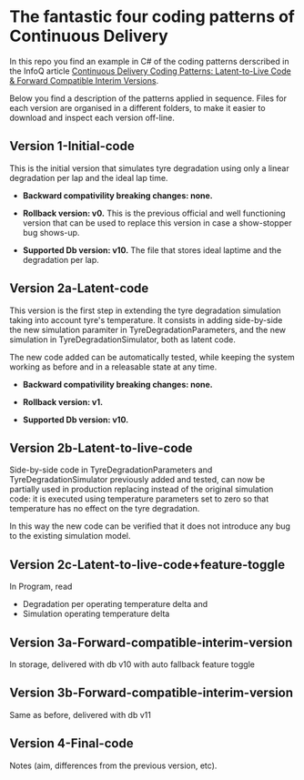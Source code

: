 # The fantastic four coding patterns of Continuous Delivery

In this repo you find an example in C# of the coding patterns derscribed in the InfoQ article [Continuous Delivery Coding Patterns: Latent-to-Live Code & Forward Compatible Interim Versions](https://www.infoq.com/articles/continuous-delivery-coding-patterns).

Below you find a description of the patterns applied in sequence.
Files for each version are organised in a different folders, to make it easier to download and inspect each version off-line.

## Version 1-Initial-code

This is the initial version that simulates tyre degradation using only a linear degradation per lap and the ideal lap time.

- **Backward compativility breaking changes: none.**

- **Rollback version: v0.**
This is the previous official and well functioning version that can be used to replace this version in case a show-stopper bug shows-up.

- **Supported Db version: v10.**
The file that stores ideal laptime and the degradation per lap.

## Version 2a-Latent-code

This version is the first step in extending the tyre degradation simulation taking into account tyre's temperature.
It consists in adding side-by-side the new simulation paramiter in TyreDegradationParameters, and the new simulation in TyreDegradationSimulator, both as latent code.

The new code added can be automatically tested, while keeping the system working as before and in a releasable state at any time.

- **Backward compativility breaking changes: none.**

- **Rollback version: v1.**

- **Supported Db version: v10.**

## Version 2b-Latent-to-live-code

Side-by-side code in TyreDegradationParameters and TyreDegradationSimulator previously added and tested, can now be partially used in production replacing instead of the original simulation code: it is executed using temperature parameters set to zero so that temperature has no effect on the tyre degradation.

In this way the new code can be verified that it does not introduce any bug to the existing simulation model.

## Version 2c-Latent-to-live-code+feature-toggle

In Program, read 
- Degradation per operating temperature delta and
- Simulation operating temperature delta

## Version 3a-Forward-compatible-interim-version

In storage, delivered with db v10
with auto fallback feature toggle

## Version 3b-Forward-compatible-interim-version

Same as before, delivered with db v11

## Version 4-Final-code

Notes (aim, differences from the previous version, etc).

